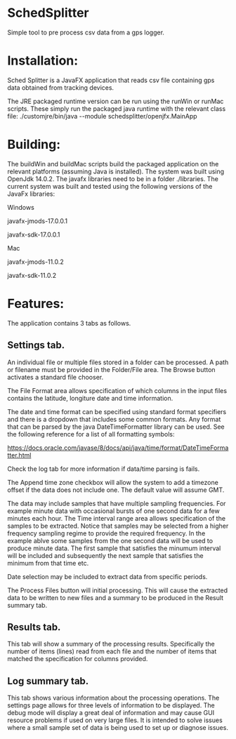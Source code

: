 # SchedSplitter
Simple tool to pre process csv data from a gps logger.

Installation:
=============

Sched Splitter is a JavaFX application that reads csv file containing gps data obtained from tracking devices.

The JRE packaged runtime version can be run using the runWin or runMac scripts.
These simply run the packaged java runtime with the relevant class file:
./customjre/bin/java --module schedsplitter/openjfx.MainApp

Building:
=========

The buildWin and buildMac scripts build the packaged application on the relevant platforms (assuming Java is installed).
The system was built using OpenJdk 14.0.2.
The javafx libraries need to be in a folder ./libraries. The current system was built and tested using the following versions of the JavaFx libraries:

Windows

javafx-jmods-17.0.0.1

javafx-sdk-17.0.0.1

Mac

javafx-jmods-11.0.2

javafx-sdk-11.0.2

Features:
=========

The application contains 3 tabs as follows. 

Settings tab.
-------------

An individual file or multiple files stored in a folder can be processed. A path or filename must be provided in the Folder/File area. The Browse button activates a standard file chooser.

The File Format area allows specification of which columns in the input files contains the latitude, longiture date and time information.

The date and time format can be specified using standard format specifiers and there is a dropdown that includes some common formats. Any format that can be parsed by the java DateTimeFormatter library can be used. See the following reference for a list of all formatting symbols:

https://docs.oracle.com/javase/8/docs/api/java/time/format/DateTimeFormatter.html

Check the log tab for more information if data/time parsing is fails.

The Append time zone checkbox will allow the system to add a timezone offset if the data does not include one. The default value will assume GMT.

The data may include samples that have multiple sampling frequencies. For example minute data with occasional bursts of one second data for a few minutes each hour. The Time interval range area allows specification of the samples to be extracted. Notice that samples may be selected from a higher frequency sampling regime to provide the required frequency. In the example ablve some samples from the one second data will be used to produce minute data. The first sample that satisfies the minumum interval will be included and subsequently the next sample that satisfies the minimum from that time etc. 

Date selection may be included to extract data from specific periods.

The Process Files button will initial processing. This will cause the extracted data to be written to new files and a summary to be produced in the Result summary tab.

Results tab.
------------

This tab will show a summary of the processing results. Specifically the number of items (lines) read from each file and the number of items that matched the specification for columns provided.  

Log summary tab. 
----------------

This tab shows various information about the processing operations. The settings page allows for three levels of information to be displayed. The debug mode will display a great deal of information and may cause GUI resource problems if used on very large files. It is intended to solve issues where a small sample set of data is being used to set up or diagnose issues. 

